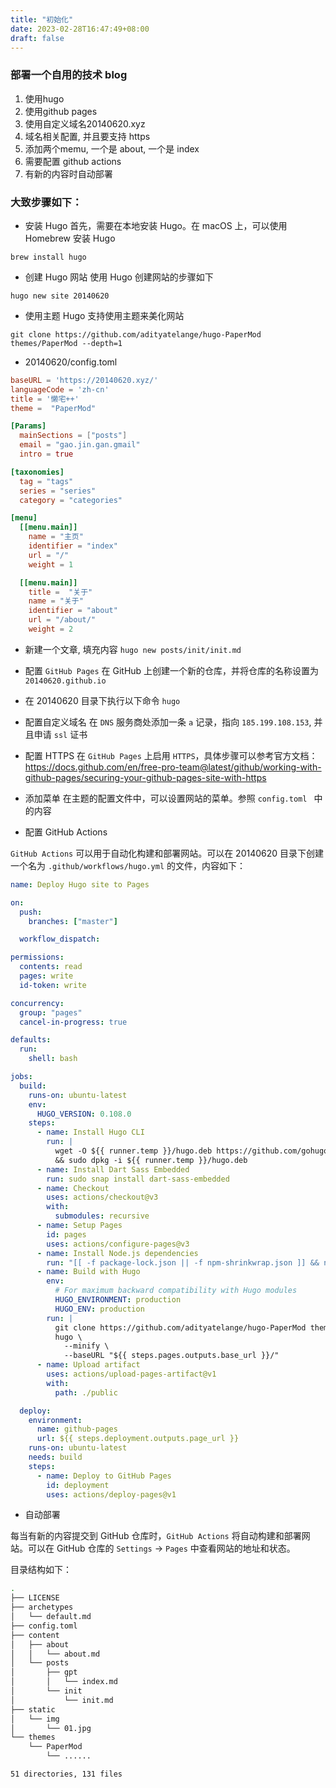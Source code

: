 ```yaml
---
title: "初始化"
date: 2023-02-28T16:47:49+08:00
draft: false
---
```


### 部署一个自用的技术 blog
1. 使用hugo
2. 使用github pages
3. 使用自定义域名20140620.xyz
4. 域名相关配置, 并且要支持 https
5. 添加两个memu, 一个是 about, 一个是 index
6. 需要配置 github actions
7. 有新的内容时自动部署

### 大致步骤如下：

* 安装 Hugo
首先，需要在本地安装 Hugo。在 macOS 上，可以使用 Homebrew 安装 Hugo

`brew install hugo`

* 创建 Hugo 网站
使用 Hugo 创建网站的步骤如下

`hugo new site 20140620`

* 使用主题
Hugo 支持使用主题来美化网站

`git clone https://github.com/adityatelange/hugo-PaperMod themes/PaperMod --depth=1`

* 20140620/config.toml
```toml
baseURL = 'https://20140620.xyz/'
languageCode = 'zh-cn'
title = '懒宅++'
theme =  "PaperMod"

[Params]
  mainSections = ["posts"]
  email = "gao.jin.gan.gmail"
  intro = true

[taxonomies]
  tag = "tags"
  series = "series"
  category = "categories"

[menu]
  [[menu.main]]
    name = "主页"
    identifier = "index"
    url = "/"
    weight = 1

  [[menu.main]]
    title =  "关于"
    name = "关于"
    identifier = "about"
    url = "/about/"
    weight = 2
```

* 新建一个文章, 填充内容
`hugo new posts/init/init.md`

* 配置 `GitHub Pages`
在 GitHub 上创建一个新的仓库，并将仓库的名称设置为 `20140620.github.io`

* 在 20140620 目录下执行以下命令
`hugo`

* 配置自定义域名
在 `DNS` 服务商处添加一条 `a` 记录，指向 `185.199.108.153`, 并且申请 `ssl` 证书

* 配置 HTTPS
在 `GitHub Pages` 上启用 `HTTPS`，具体步骤可以参考官方文档：https://docs.github.com/en/free-pro-team@latest/github/working-with-github-pages/securing-your-github-pages-site-with-https

* 添加菜单
在主题的配置文件中，可以设置网站的菜单。参照 `config.toml ` 中的内容

* 配置 GitHub Actions

`GitHub Actions` 可以用于自动化构建和部署网站。可以在 20140620 目录下创建一个名为 `.github/workflows/hugo.yml` 的文件，内容如下：

```yaml
name: Deploy Hugo site to Pages

on:
  push:
    branches: ["master"]

  workflow_dispatch:

permissions:
  contents: read
  pages: write
  id-token: write

concurrency:
  group: "pages"
  cancel-in-progress: true

defaults:
  run:
    shell: bash

jobs:
  build:
    runs-on: ubuntu-latest
    env:
      HUGO_VERSION: 0.108.0
    steps:
      - name: Install Hugo CLI
        run: |
          wget -O ${{ runner.temp }}/hugo.deb https://github.com/gohugoio/hugo/releases/download/v${HUGO_VERSION}/hugo_extended_${HUGO_VERSION}_linux-amd64.deb \
          && sudo dpkg -i ${{ runner.temp }}/hugo.deb
      - name: Install Dart Sass Embedded
        run: sudo snap install dart-sass-embedded
      - name: Checkout
        uses: actions/checkout@v3
        with:
          submodules: recursive
      - name: Setup Pages
        id: pages
        uses: actions/configure-pages@v3
      - name: Install Node.js dependencies
        run: "[[ -f package-lock.json || -f npm-shrinkwrap.json ]] && npm ci || true"
      - name: Build with Hugo
        env:
          # For maximum backward compatibility with Hugo modules
          HUGO_ENVIRONMENT: production
          HUGO_ENV: production
        run: |
          git clone https://github.com/adityatelange/hugo-PaperMod themes/PaperMod --depth=1
          hugo \
            --minify \
            --baseURL "${{ steps.pages.outputs.base_url }}/"
      - name: Upload artifact
        uses: actions/upload-pages-artifact@v1
        with:
          path: ./public

  deploy:
    environment:
      name: github-pages
      url: ${{ steps.deployment.outputs.page_url }}
    runs-on: ubuntu-latest
    needs: build
    steps:
      - name: Deploy to GitHub Pages
        id: deployment
        uses: actions/deploy-pages@v1
```

* 自动部署

每当有新的内容提交到 GitHub 仓库时，`GitHub Actions` 将自动构建和部署网站。可以在 GitHub 仓库的 `Settings` -> `Pages` 中查看网站的地址和状态。

目录结构如下：
```bash
.
├── LICENSE
├── archetypes
│   └── default.md
├── config.toml
├── content
│   ├── about
│   │   └── about.md
│   └── posts
│       ├── gpt
│       │   └── index.md
│       └── init
│           └── init.md
├── static
│   └── img
│       └── 01.jpg
└── themes
    └── PaperMod
        └── ......

51 directories, 131 files

```
